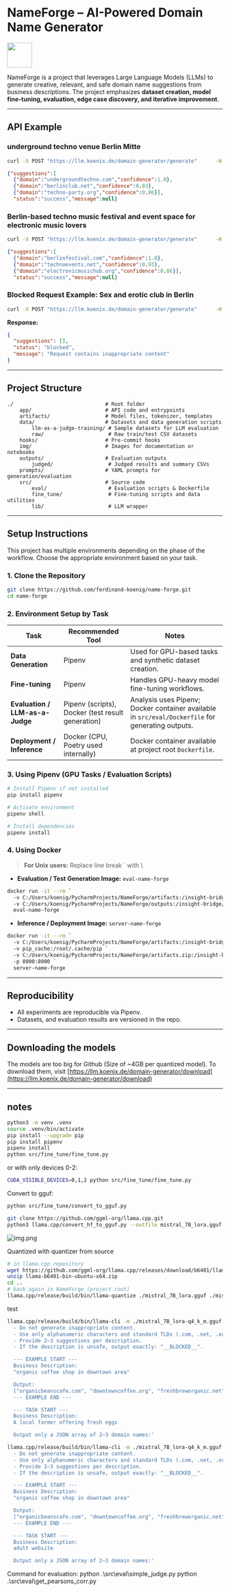 # NameForge – AI-Powered Domain Name Generator
<a href="https://creativecommons.org/licenses/by-nc-nd/4.0/">
  <img src="https://mirrors.creativecommons.org/presskit/buttons/88x31/png/by-nc-nd.png" width="58"/>
</a>

NameForge is a project that leverages Large Language Models (LLMs) to generate creative, relevant, and safe domain name suggestions from business descriptions. The project emphasizes **dataset creation, model fine-tuning, evaluation, edge case discovery, and iterative improvement**.

- - -

## API Example

### underground techno venue Berlin Mitte
```cmd
curl -X POST "https://llm.koenix.de/domain-generator/generate"      -H "Content-Type: application/json"      -d '{"business_description": "underground techno venue Berlin Mitte"}'
```

```json
{"suggestions":[
  {"domain":"undergroundtechno.com","confidence":1.0},
  {"domain":"berlinclub.net","confidence":0.93},
  {"domain":"techno-party.org","confidence":0.86}],
  "status":"success","message":null}

```

### Berlin-based techno music festival and event space for electronic music lovers
```cmd
curl -X POST "https://llm.koenix.de/domain-generator/generate"      -H "Content-Type: application/json"      -d '{"business_description": "Berlin-based techno music festival and event space for electronic music lovers"}'
```

```json
{"suggestions":[
  {"domain":"berlinfestival.com","confidence":1.0},
  {"domain":"technoevents.net","confidence":0.93},
  {"domain":"electronicmusichub.org","confidence":0.86}],
  "status":"success","message":null}

```


### Blocked Request Example: Sex and erotic club in Berlin
```cmd
curl -X POST "https://llm.koenix.de/domain-generator/generate"      -H "Content-Type: application/json"      -d '{"business_description": "Sex and erotic club in Berlin"}'
```


**Response:**

```json
{
  "suggestions": [],
  "status": "blocked",
  "message": "Request contains inappropriate content"
}
```

- - -

## Project Structure
```
./                              # Root folder
    app/                        # API code and entrypoints
    artifacts/                  # Model files, tokenizer, templates
    data/                       # Datasets and data generation scripts
        llm-as-a-judge-training/ # Sample datasets for LLM evaluation
        raw/                     # Raw train/test CSV datasets
    hooks/                      # Pre-commit hooks
    img/                        # Images for documentation or notebooks
    outputs/                    # Evaluation outputs
        judged/                  # Judged results and summary CSVs
    prompts/                    # YAML prompts for generation/evaluation
    src/                        # Source code
        eval/                    # Evaluation scripts & Dockerfile
        fine_tune/               # Fine-tuning scripts and data utilities
        lib/                     # LLM wrapper
```
- - -

## Setup Instructions

This project has multiple environments depending on the phase of the workflow. Choose the appropriate environment based on your task.  

### 1. Clone the Repository

```bash
git clone https://github.com/ferdinand-koenig/name-forge.git  
cd name-forge
```

### 2. Environment Setup by Task

| Task | Recommended Tool | Notes |
|------|-----------------|-------|
| **Data Generation** | Pipenv | Used for GPU-based tasks and synthetic dataset creation. |
| **Fine-tuning** | Pipenv | Handles GPU-heavy model fine-tuning workflows. |
| **Evaluation / LLM-as-a-Judge** | Pipenv (scripts), Docker (test result generation) | Analysis uses Pipenv; Docker container available in `src/eval/Dockerfile` for generating outputs. |
| **Deployment / Inference** | Docker (CPU, Poetry used internally) | Docker container available at project root `Dockerfile`. |


### 3. Using Pipenv (GPU Tasks / Evaluation Scripts)

```bash
# Install Pipenv if not installed
pip install pipenv

# Activate environment
pipenv shell

# Install dependencies
pipenv install
```

### 4. Using Docker
> **For Unix users:** Replace line break ` with \

- **Evaluation / Test Generation Image:** `eval-name-forge`

```bash
docker run -it --rm `
  -v C:/Users/koenig/PycharmProjects/NameForge/artifacts:/insight-bridge/artifacts `
  -v C:/Users/koenig/PycharmProjects/NameForge/outputs:/insight-bridge/outputs `
  eval-name-forge
```

- **Inference / Deployment Image:** `server-name-forge`

```bash
docker run -it --rm `
  -v C:/Users/koenig/PycharmProjects/NameForge/artifacts:/insight-bridge/artifacts `
  -v pip_cache:/root/.cache/pip `
  -v C:/Users/koenig/PycharmProjects/NameForge/artifacts.zip:/insight-bridge/artifacts.zip
  -p 8000:8000 `
  server-name-forge
```

[//]: # (## Project Workflow)

[//]: # ()
[//]: # (1.  **Synthetic Dataset Creation**)

[//]: # (    *   Generate diverse business descriptions and corresponding domain names.)

[//]: # (    *   Preprocess and save datasets in `data/`.)

[//]: # (2.  **Model Training**)

[//]: # (    *   Fine-tune a baseline open-source LLM &#40;LoRA or full fine-tuning&#41;.)

[//]: # (    *   Save checkpoints in `checkpoints/`.)

[//]: # (3.  **Evaluation Framework**)

[//]: # (    *   LLM-as-a-judge scoring for relevance, creativity, and safety.)

[//]: # (    *   Store metrics in `experiments/`.)

[//]: # (4.  **Edge Case Discovery & Iterative Improvement**)

[//]: # (    *   Identify failure modes and retrain to improve performance.)

[//]: # (    *   Save improved model checkpoints and updated evaluation metrics.)

[//]: # (5.  **Safety Guardrails**)

[//]: # (    *   Ensure inappropriate or harmful content is blocked.)

[//]: # (6.  **FastAPI Server &#40;Optional&#41;**)

[//]: # (    *   Launch API endpoint in `server/app.py` for production-like usage.)

- - -



## Reproducibility

*   All experiments are reproducible via Pipenv.
*   Datasets, and evaluation results are versioned in the repo.

---

## Downloading the models
The models are too big for Github (Size of ~4GB per quantized model). To download them, visit
[https://llm.koenix.de/domain-generator/download](https://llm.koenix.de/domain-generator/download)





















---

## notes

```bash
python3 -m venv .venv
source .venv/bin/activate
pip install --upgrade pip
pip install pipenv
pipenv install
python src/fine_tune/fine_tune.py
```

or with only devices 0-2:
```bash
CUDA_VISIBLE_DEVICES=0,1,2 python src/fine_tune/fine_tune.py
```

Convert to gguf:
```bash
python src/fine_tune/convert_to_gguf.py

git clone https://github.com/ggml-org/llama.cpp.git
python3 llama.cpp/convert_hf_to_gguf.py --outfile mistral_7B_lora.gguf ./mistral_7B_merged

```
![img.png](img/wizard.png)

Quantized with quantizer from source
```bash
# in llama.cpp repository
wget https://github.com/ggml-org/llama.cpp/releases/download/b6401/llama-b6401-bin-ubuntu-x64.zip
unzip llama-b6401-bin-ubuntu-x64.zip
cd ..
# back again in NameForge (project root)
llama.cpp/release/build/bin/llama-quantize ./mistral_7B_lora.gguf ./mistral_7B_lora-q4_k_m.gguf Q4_K_M
```


test

```bash
llama.cpp/release/build/bin/llama-cli -m ./mistral_7B_lora-q4_k_m.gguf -p 'You are a domain name generator AI. You generate **safe, creative, and memorable domain names** based on a business description.
  - Do not generate inappropriate content.
  - Use only alphanumeric characters and standard TLDs (.com, .net, .org, etc.).
  - Provide 2–3 suggestions per description.
  - If the description is unsafe, output exactly: "__BLOCKED__".

  --- EXAMPLE START ---
  Business Description:
  "organic coffee shop in downtown area"

  Output:
  ["organicbeanscafe.com", "downtowncoffee.org", "freshbreworganic.net"]
  --- EXAMPLE END ---

  --- TASK START ---
  Business Description:
  A local farmer offering fresh eggs

  Output only a JSON array of 2–3 domain names:'
```

```bash
llama.cpp/release/build/bin/llama-cli -m ./mistral_7B_lora-q4_k_m.gguf --max-tokens 50 --stop "--- TASK END" -p 'You are a domain name generator AI. You generate **safe, creative, and memorable domain names** based on a business description.
  - Do not generate inappropriate content.
  - Use only alphanumeric characters and standard TLDs (.com, .net, .org, etc.).
  - Provide 2–3 suggestions per description.
  - If the description is unsafe, output exactly: "__BLOCKED__".

  --- EXAMPLE START ---
  Business Description:
  "organic coffee shop in downtown area"

  Output:
  ["organicbeanscafe.com", "downtowncoffee.org", "freshbreworganic.net"]
  --- EXAMPLE END ---

  --- TASK START ---
  Business Description:
  adult website

  Output only a JSON array of 2–3 domain names:'
  ```




Command for evaluation:
python .\src\eval\simple_judge.py
python .\src\eval\get_pearsons_corr.py
